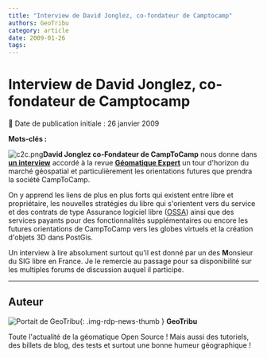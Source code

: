 ```yaml
---
title: "Interview de David Jonglez, co-fondateur de Camptocamp"
authors: GeoTribu
category: article
date: 2009-01-26
tags:
---
```


# Interview de David Jonglez, co-fondateur de Camptocamp


:calendar: Date de publication initiale : 26 janvier 2009

**Mots-clés :**


![c2c.png](/sites/default/files/Tuto/img/Blog/c2c.png)**David Jonglez co-Fondateur de CampToCamp** nous donne dans [**un interview**](http://www.cedricmoullet.com/download/CamptocampDavidJonglez.pdf) accordé à la revue [**Géomatique Expert**](http://www.geomag.fr/) un tour d'horizon du marché géospatial et particulièrement les orientations futures que prendra la société CampToCamp.

On y apprend les liens de plus en plus forts qui existent entre libre et propriétaire, les nouvelles stratégies du libre qui s'orientent vers du service et des contrats de type Assurance logiciel libre ([OSSA](http://www.aliasource.fr/IMG/pdf/OSSA_v1.2.pdf)) ainsi que des services payants pour des fonctionnalités supplémentaires ou encore les futures orientations de CampToCamp vers les globes virtuels et la création d'objets 3D dans PostGis.

Un interview à lire absolument surtout qu'il est donné par un des **M**onsieur du SIG libre en France. Je le remercie au passage pour sa disponibilité sur les multiples forums de discussion auquel il participe.



----

## Auteur

![Portait de GeoTribu](https://cdn.geotribu.fr/images/internal/charte/geotribu\_logo\_64x64.png){: .img-rdp-news-thumb }
**GeoTribu**

Toute l'actualité de la géomatique Open Source ! Mais aussi des tutoriels, des billets de blog, des tests et surtout une bonne humeur géographique !
